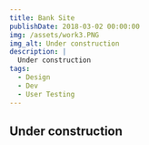 ```yaml
---
title: Bank Site
publishDate: 2018-03-02 00:00:00
img: /assets/work3.PNG
img_alt: Under construction
description: |
  Under construction
tags:
  - Design
  - Dev
  - User Testing
---
```


## Under construction
